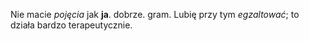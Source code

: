 Nie macie _pojęcia_ jak **ja**. dobrze. gram. Lubię przy tym *egzaltować*; to działa bardzo terapeutycznie.

